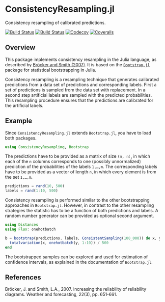 # ConsistencyResampling.jl

Consistency resampling of calibrated predictions.

[![Build Status](https://travis-ci.com/devmotion/ConsistencyResampling.jl.svg?branch=master)](https://travis-ci.com/devmotion/ConsistencyResampling.jl)
[![Build Status](https://ci.appveyor.com/api/projects/status/github/devmotion/ConsistencyResampling.jl?svg=true)](https://ci.appveyor.com/project/devmotion/ConsistencyResampling-jl)
[![Codecov](https://codecov.io/gh/devmotion/ConsistencyResampling.jl/branch/master/graph/badge.svg)](https://codecov.io/gh/devmotion/ConsistencyResampling.jl)
[![Coveralls](https://coveralls.io/repos/github/devmotion/ConsistencyResampling.jl/badge.svg?branch=master)](https://coveralls.io/github/devmotion/ConsistencyResampling.jl?branch=master)

## Overview

This package implements consistency resampling in the Julia language, as described by [Bröcker and Smith (2007)](https://doi.org/10.1175/WAF993.1).
It is based on the [`Bootstrap.jl`](https://github.com/juliangehring/Bootstrap.jl) package for statistical bootstrapping in Julia.

Consistency resampling is a resampling technique that generates calibrated predictions from a data set of predictions
and corresponding labels. First a set of predictions is sampled from the data set with replacement. In a second step
artificial labels are sampled with the predicted probabilities. This resampling procedure ensures that the predictions
are calibrated for the artificial labels.

## Example

Since `ConsistencyResampling.jl` extends `Bootstrap.jl`, you have to load both packages.

```julia
using ConsistencyResampling, Bootstrap
```

The predictions have to be provided as a matrix of size `(m, n)`, in which each of the `n` columns corresponds to
one (possibly unnormalized) prediction of the probabilities of the labels `1,…,m`. The corresponding labels
have to be provided as a vector of length `n`, in which every element is from the set `1,…,m`.

```julia
predictions = rand(10, 500)
labels = rand(1:10, 500)
```

Consistency resampling is performed similar to the other bootstrapping approaches in `Bootstrap.jl`. However,
in contrast to the other resampling strategies the statistic has to be a function of both predictions and
labels. A random number generator can be provided as optional second argument.

```julia
using Distances
using Flux: onehotbatch

b = bootstrap(predictions, labels, ConsistentSampling(100_000)) do x, y
  totalvariation(x, onehotbatch(y, 1:10)) / 500
end
```

The bootstrapped samples can be explored and used for estimation of confidence intervals, as explained
in the documentation of `Bootstrap.jl`.

## References

Bröcker, J. and Smith, L.A., 2007. Increasing the reliability of reliability diagrams. Weather and forecasting, 22(3), pp. 651-661.

